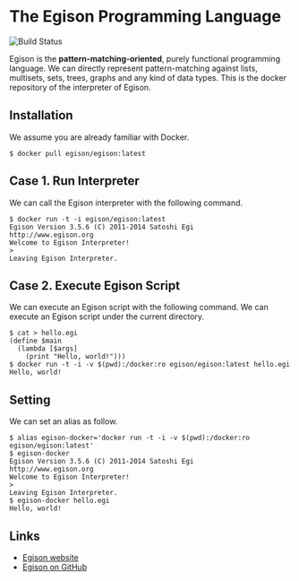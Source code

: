 # The Egison Programming Language

![Build Status](https://github.com/egison/docker-egison/workflows/build/badge.svg)

Egison is the **pattern-matching-oriented**, purely functional programming language.
We can directly represent pattern-matching against lists, multisets, sets, trees, graphs and any kind of data types.
This is the docker repository of the interpreter of Egison.

## Installation

We assume you are already familiar with Docker.

```
$ docker pull egison/egison:latest
```

## Case 1. Run Interpreter

We can call the Egison interpreter with the following command.

```
$ docker run -t -i egison/egison:latest
Egison Version 3.5.6 (C) 2011-2014 Satoshi Egi
http://www.egison.org
Welcome to Egison Interpreter!
> 
Leaving Egison Interpreter.
```

## Case 2. Execute Egison Script

We can execute an Egison script with the following command.
We can execute an Egison script under the current directory.

```
$ cat > hello.egi
(define $main
  (lambda [$args]
    (print "Hello, world!")))
$ docker run -t -i -v $(pwd):/docker:ro egison/egison:latest hello.egi
Hello, world!
```

## Setting

We can set an alias as follow.

```
$ alias egison-docker='docker run -t -i -v $(pwd):/docker:ro egison/egison:latest'
$ egison-docker
Egison Version 3.5.6 (C) 2011-2014 Satoshi Egi
http://www.egison.org
Welcome to Egison Interpreter!
> 
Leaving Egison Interpreter.
$ egison-docker hello.egi
Hello, world!
```

## Links

- [Egison website](http://www.egison.org)
- [Egison on GitHub](https://github.com/egison/egison)
